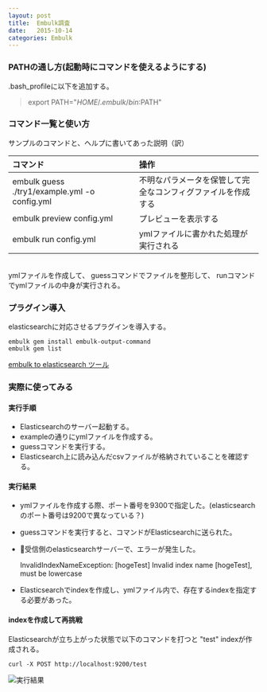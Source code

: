 ```yaml
---
layout: post
title:  Embulk調査
date:   2015-10-14 
categories: Embulk
---
```


### PATHの通し方(起動時にコマンドを使えるようにする)

.bash_profileに以下を追加する。

> export PATH="$HOME/.embulk/bin:$PATH"

### コマンド一覧と使い方

サンプルのコマンドと、ヘルプに書いてあった説明（訳）

| コマンド | 操作 |
|:-----------|:------------|
| embulk guess ./try1/example.yml -o config.yml | 不明なパラメータを保管して完全なコンフィグファイルを作成する |
|embulk preview config.yml| プレビューを表示する |
|embulk run config.yml| ymlファイルに書かれた処理が実行される　|

<br>
ymlファイルを作成して、
guessコマンドでファイルを整形して、
runコマンドでymlファイルの中身が実行される。

### プラグイン導入

elasticsearchに対応させるプラグインを導入する。

    embulk gem install embulk-output-command
    embulk gem list

[embulk to elasticsearch ツール](https://github.com/muga/embulk-output-elasticsearch)

### 実際に使ってみる

#### 実行手順

* Elasticsearchのサーバー起動する。
* exampleの通りにymlファイルを作成する。
* guessコマンドを実行する。
* Elasticsearch上に読み込んだcsvファイルが格納されていることを確認する。

#### 実行結果

* ymlファイルを作成する際、ポート番号を9300で指定した。(elasticsearchのポート番号は9200で異なっている？)
* guessコマンドを実行すると、コマンドがElasticsearchに送られた。
* 受信側のelasticsearchサーバーで、エラーが発生した。

    InvalidIndexNameException: [hogeTest] Invalid index name [hogeTest], must be lowercase

* Elasticsearchでindexを作成し、ymlファイル内で、存在するindexを指定する必要があった。

#### indexを作成して再挑戦

Elasticsearchが立ち上がった状態で以下のコマンドを打つと "test" indexが作成される。

    curl -X POST http://localhost:9200/test

![実行結果](http://platykun.github.io/assets/20151014afterInput.png)
